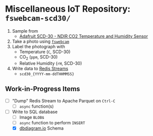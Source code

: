 # Miscellaneous IoT Repository: `fswebcam-scd30/`

1. Sample from
   - [Adafruit SCD-30 - NDIR CO2 Temperature and Humidity Sensor](https://www.adafruit.com/product/4867)
2. Take a photo using [`fswebcam`](https://github.com/fsphil/fswebcam)
3. Label the photograph with
   - Temperature (`C`, SCD-30)
   - CO<sub>2</sub> (`ppm`, SCD-30)
   - Relative Humidity (`rH`, SCD-30)
4. Write data to [Redis Streams](https://redis.io/docs/data-types/streams/)
   - `scd30_{YYYY-mm-ddTHHMMSS}`

## Work-in-Progress Items

- [ ] "Dump" Redis Stream to Apache Parquet on `Ctrl-C`
  - [ ] `async` function(s)
- [ ] Write to SQL database
  - [ ] Image `BLOB`s
  - [ ] `async` function to perform `INSERT`
  - [x] [dbdiagram.io](https://dbdiagram.io/d/641dc4665758ac5f1723edb0) Schema
<!-- include photos/schematic(s)/...? -->
